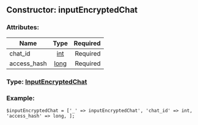 ## Constructor: inputEncryptedChat  

### Attributes:

| Name     |    Type       | Required |
|----------|:-------------:|---------:|
|chat\_id|[int](../types/int.md) | Required|
|access\_hash|[long](../types/long.md) | Required|


### Type: [InputEncryptedChat](../types/InputEncryptedChat.md)

### Example:


```
$inputEncryptedChat = ['_' => inputEncryptedChat', 'chat_id' => int, 'access_hash' => long, ];
```